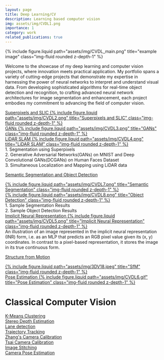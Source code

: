 ```yaml
---
layout: page
title: Deep Learning/CV
description: Learning based computer vision
img: assets/img/CVDL1.png
importance: 1
category: work
related_publications: true
---
```

<div class="row">
    <div class="col-sm mt-3 mt-md-0">
        {% include figure.liquid path="assets/img/CVDL_main.png" title="example image" class="img-fluid rounded z-depth-1" %}
    </div>
</div>

Welcome to the showcase of my deep learning and computer vision projects, where innovation meets practical application. My portfolio spans a variety of cutting-edge projects that demonstrate my expertise in harnessing the power of neural networks to interpret and understand visual data. From developing sophisticated algorithms for real-time object detection and recognition, to crafting advanced neural network architectures for image segmentation and enhancement, each project embodies my commitment to advancing the field of computer vision.

<div class="row">
    <div class="row justify-content-center">
        <div class="col-sm mt-3 mt-md-0"><a href="https://github.com/omkarchittar/Superpixels_and_SLIC">Superpixels and SLIC
            {% include figure.liquid path="assets/img/CVDL2.png" title="Superpixels and SLIC" class="img-fluid rounded z-depth-1" %}</a>
        </div>
        <div class="col-sm mt-3 mt-md-0"><a href="https://github.com/omkarchittar/Generative_Adversarial_Networks">GANs
            {% include figure.liquid path="assets/img/CVDL3.png" title="GANs" class="img-fluid rounded z-depth-1" %}</a>
        </div>
        <div class="col-sm mt-3 mt-md-0"><a href="https://github.com/omkarchittar/LiDAR_SLAM">LiDAR SLAM
            {% include figure.liquid path="assets/img/CVDL4.png" title="LiDAR SLAM" class="img-fluid rounded z-depth-1" %}</a>
        </div>
    </div>
</div>
<div class="caption">
    1. Segmentation using Superpixels <br>
    2. Generative Adversarial Networks(GANs) on MNIST and Deep Convolutional GANs(DCGANs) on Human Faces Dataset <br>
    3. Simultaneous Localization and Mapping using LiDAR data <br>
</div>

<a href="https://github.com/omkarchittar/Semantic_Segmentation_and_Object_Detection">Semantic Segmentation and Object Detection</a>
<div class="container">
    <div class="row"><a href="https://github.com/omkarchittar/Semantic_Segmentation_and_Object_Detection">
                {% include figure.liquid path="assets/img/CVDL7.png" title="Semantic Segmentation" class="img-fluid rounded z-depth-1" %}</a>
    </div>
    <div class="row"><a href="https://github.com/omkarchittar/Semantic_Segmentation_and_Object_Detection">
                {% include figure.liquid path="assets/img/CVDL8.png" title="Object Detection" class="img-fluid rounded z-depth-1" %}</a>
    </div>
</div>
<div class="caption">
    1. Sample Segmentation Results <br>
    2. Sample Object Detection Results
</div>



<div class="row">
    <div class="col-sm mt-3 mt-md-0"><a href="https://github.com/omkarchittar/Implicit_Neural_Representation">Implicit Neural Representation
    {% include figure.liquid path="assets/img/CVDL5.png" title="Implicit Neural Representation" class="img-fluid rounded z-depth-1" %}</a>
    </div>
</div>

<div class="caption">
    An illustration of an image represented in the implicit neural representation (INR) form, i.e. as an MLP that predicts an RGB pixel value given its (x, y) coordinates. In contrast to a pixel-based representation, it stores the image in its true continuous form. 
</div>

<a href="https://github.com/omkarchittar/Structure_from_Motion">Structure from Motion</a>
<div class="row">
    <div class="col-sm mt-3 mt-md-0"><a href="https://github.com/omkarchittar/Structure_from_Motion">
        {% include figure.liquid path="assets/img/3DV18.jpeg" title="SfM" class="img-fluid rounded z-depth-1" %}</a>
    </div>
</div>

<div class="row">
    <div class="col-sm mt-3 mt-md-0"><a href="https://github.com/omkarchittar/Pose_Estimation_2D">Pose Estimation
    {% include figure.liquid path="assets/img/CVDL6.gif" title="Pose Estimation" class="img-fluid rounded z-depth-1" %}</a>
    </div>
</div>

# Classical Computer Vision
<a href="https://github.com/omkarchittar/K_Means_Clustering"> K-Means Clustering </a><br>
<a href="https://github.com/omkarchittar/Stereo_Depth_Estimation"> Stereo Depth Estimation </a><br>
<a href="https://github.com/omkarchittar/Lane_Detection"> Lane detection </a><br>
<a href="https://github.com/omkarchittar/Trajectory_Tracking"> Trajectory Tracking </a><br>
<a href="https://github.com/omkarchittar/Zhang_Camera_Calibration"> Zhang's Camera Calibration </a><br>
<a href="https://github.com/omkarchittar/Tsai_Camera_Calibration"> Tsai Camera Calibration </a><br>
<a href="https://github.com/omkarchittar/Image_Stitching"> Image Stitching </a><br>
<a href="https://github.com/omkarchittar/Camera_Pose_Estimation"> Camera Pose Estimation </a><br>
<a href=" "> </a><br>
<a href=" "> </a><br>
